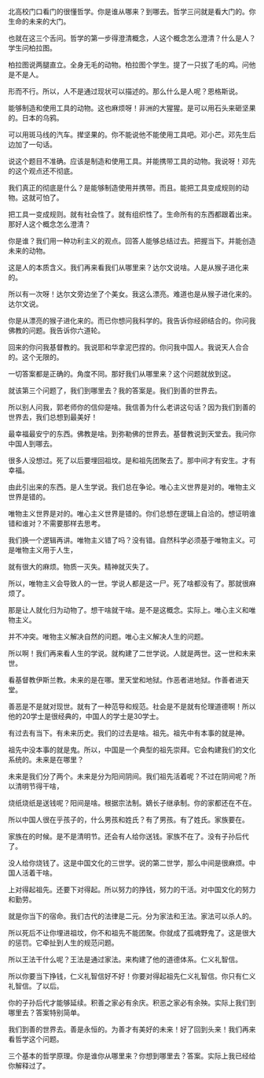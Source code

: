 北高校门口看门的很懂哲学。你是谁从哪来？到哪去。哲学三问就是看大门的。你生命的未来的大门。

也就在这三个舌问。哲学的第一步得澄清概念，人这个概念怎么澄清？什么是人？学生问柏拉图。

柏拉图说两腿直立。全身无毛的动物。柏拉图个学生。提了一只拔了毛的鸡。问他是不是人。

形而不行。所以，人不是通过现状可以描述的。那么什么是人呢？恩格斯说。

能够制造和使用工具的动物。这也麻烦呀！非洲的大猩猩。是可以用石头来砸坚果的。日本的乌鸦。

可以用斑马线的汽车。撵坚果的。你不能说他不能使用工具吧。邓小芒。邓先生后边加了一句话。

说这个题目不准确。应该是制造和使用工具。并能携带工具的动物。我说呀！邓先的这个观点还不彻底。

我们真正的彻底是什么？是能够制造使用并携带。而且。能把工具变成规则的动物。这就可怕了。

把工具一变成规则。就有社会性了。就有组织性了。生命所有的东西都跟着出来。那好人这个概念怎么澄清？

你是谁？我们用一种功利主义的观点。回答人能够总结过去。把握当下。并能创造未来的动物。

这是人的本质含义。我们再来看我们从哪里来？达尔文说啥。人是从猴子进化来的。

所以有一次呀！达尔文旁边坐了个美女。我这么漂亮。难道也是从猴子进化来的。达尔文说。

你是从漂亮的猴子进化来的。而已你想问我科学的。我告诉你经卵结合的。你问我佛教的问题。我告诉你六道轮。

回来的你问我基督教的。我说耶和华拿泥巴捏的。你问我中国人。我说天人合合的。这个无限的。

一切答案都是正确的。角度不同。那好我们从哪里来？这个问题就放到这。

就该第三个问题了，我们到哪里去？我的答案是。我们到善的世界去。

所以别人问我，郭老师你的信仰是啥。我信善为什么老讲这句话？因为我们到善的世界去，我们总想到最美好！

最幸福最安宁的东西。佛教是啥。到弥勒佛的世界去。基督教说到天堂去。我问你中国人到哪去。

很多人没想过。死了以后要埋回祖坟。是和祖先团聚去了。那中间才有安生。才有幸福。

由此引出来的东西。是人生学说。我们总在争论。唯心主义世界是对的。唯物主义世界是错的。

唯物主义世界是对的。唯心主义世界是错的。你们总想在逻辑上自洽的。想证明谁错和谁对？不需要那样去思考。

我们换一个逻辑再讲。唯物主义错了吗？没有错。自然科学必须基于唯物主义。可是唯物主义用于人生，

就有很大的麻烦。物质一灭失。精神就灭失了。

所以，唯物主义会导致人的一世。学说人都是这一尸。死了啥都没有了。那就很麻烦了。

那是让人就化归为动物了。想干啥就干啥。是不是这概念。实际上。唯心主义和唯物主义。

并不冲突。唯物主义解决自然的问题。唯心主义解决人生的问题。

所以啊！我们再来看人生的学说。就构建了二世学说。人就是两世。这一世和未来世。

看基督教伊斯兰教。未来的是在哪。里天堂和地狱。作恶者进地狱。作善者进天堂。

善恶是不是就对现世。就有了一种范导和规范。社会是不是就有伦理道德啊！所以他的20学士是很经典的，中国人的学士是30学士。

有过去有当下。有未来历史。我们的过去是啥。祖先。祖先中有本事的就是神。

祖先中没本事的就是鬼。所以，中国是一个典型的祖先崇拜。它会构建我们的文化系统的。未来是在哪里？

未来是我们分了两个。未来是分为阳间阴间。我们祖先活着呢？不过在阴间呢？所以清明节得干啥，

烧纸烧纸是送钱呢？阳间是啥。根据宗法制。嫡长子继承制。你的家都还在不在。

所以中国人很在乎孩子的，什么男孩和姓氏？有了男孩。有了姓氏。家族要在。

家族在的时候。是不是清明节。还会有人给你送钱。家族不在了。没有子孙后代了。

没人给你烧钱了。这是中国文化的三世学。说的第二世学，那么中间是很麻烦。中国人活着干啥。

上对得起祖先。还要下对得起。所以努力的挣钱，努力的干活。对中国文化的努力和勤劳。

就是你当下的宿命。我们古代的法律是二元。分为家法和王法。家法可以杀人的。

所以死后不让你埋进祖坟，你不和祖先不能团聚。你就成了孤魂野鬼了。这是很大的惩罚。它牵扯到人生的规范问题。

所以王法干什么呢？王法是通过家法。来构建了他的道德体系。仁义礼智信。

所以你要当下挣钱，仁义礼智信好不好！你要对得起祖先仁义礼智信。你只有仁义礼智信。了以后。

你的子孙后代才能够延续。积善之家必有余庆。积恶之家必有余殃。实际上我们到哪里去？答案特别简单。

我们到善的世界去。善是永恒的。为善才有美好的未来！好了回到头来！我们再来看哲学这个问题。

三个基本的哲学原理。你是谁你从哪里来？你想到哪里去？答案。实际上我已经给你解释过了。